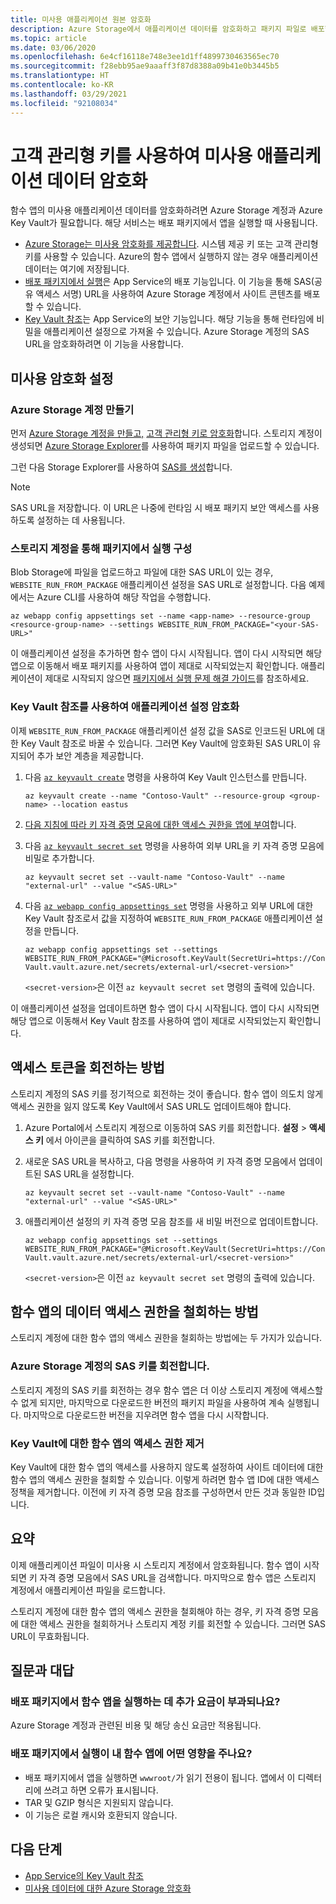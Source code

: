 ```yaml
---
title: 미사용 애플리케이션 원본 암호화
description: Azure Storage에서 애플리케이션 데이터를 암호화하고 패키지 파일로 배포합니다.
ms.topic: article
ms.date: 03/06/2020
ms.openlocfilehash: 6e4cf16118e748e3ee1d1ff4899730463565ec70
ms.sourcegitcommit: f28ebb95ae9aaaff3f87d8388a09b41e0b3445b5
ms.translationtype: HT
ms.contentlocale: ko-KR
ms.lasthandoff: 03/29/2021
ms.locfileid: "92108034"
---
```

# <a name="encrypt-your-application-data-at-rest-using-customer-managed-keys"></a>고객 관리형 키를 사용하여 미사용 애플리케이션 데이터 암호화

함수 앱의 미사용 애플리케이션 데이터를 암호화하려면 Azure Storage 계정과 Azure Key Vault가 필요합니다. 해당 서비스는 배포 패키지에서 앱을 실행할 때 사용됩니다.

  - [Azure Storage는 미사용 암호화를 제공합니다](../storage/common/storage-service-encryption.md). 시스템 제공 키 또는 고객 관리형 키를 사용할 수 있습니다. Azure의 함수 앱에서 실행하지 않는 경우 애플리케이션 데이터는 여기에 저장됩니다.
  - [배포 패키지에서 실행](run-functions-from-deployment-package.md)은 App Service의 배포 기능입니다. 이 기능을 통해 SAS(공유 액세스 서명) URL을 사용하여 Azure Storage 계정에서 사이트 콘텐츠를 배포할 수 있습니다.
  - [Key Vault 참조](../app-service/app-service-key-vault-references.md)는 App Service의 보안 기능입니다. 해당 기능을 통해 런타임에 비밀을 애플리케이션 설정으로 가져올 수 있습니다. Azure Storage 계정의 SAS URL을 암호화하려면 이 기능을 사용합니다.

## <a name="set-up-encryption-at-rest"></a>미사용 암호화 설정

### <a name="create-an-azure-storage-account"></a>Azure Storage 계정 만들기

먼저 [Azure Storage 계정을 만들고,](../storage/common/storage-account-create.md) [고객 관리형 키로 암호화](../storage/common/customer-managed-keys-overview.md)합니다. 스토리지 계정이 생성되면 [Azure Storage Explorer](../vs-azure-tools-storage-manage-with-storage-explorer.md)를 사용하여 패키지 파일을 업로드할 수 있습니다.

그런 다음 Storage Explorer를 사용하여 [SAS를 생성](../vs-azure-tools-storage-manage-with-storage-explorer.md?tabs=windows#generate-a-sas-in-storage-explorer)합니다. 

> [!NOTE]
> SAS URL을 저장합니다. 이 URL은 나중에 런타임 시 배포 패키지 보안 액세스를 사용하도록 설정하는 데 사용됩니다.

### <a name="configure-running-from-a-package-from-your-storage-account"></a>스토리지 계정을 통해 패키지에서 실행 구성
  
Blob Storage에 파일을 업로드하고 파일에 대한 SAS URL이 있는 경우, `WEBSITE_RUN_FROM_PACKAGE` 애플리케이션 설정을 SAS URL로 설정합니다. 다음 예제에서는 Azure CLI를 사용하여 해당 작업을 수행합니다.

```
az webapp config appsettings set --name <app-name> --resource-group <resource-group-name> --settings WEBSITE_RUN_FROM_PACKAGE="<your-SAS-URL>"
```

이 애플리케이션 설정을 추가하면 함수 앱이 다시 시작됩니다. 앱이 다시 시작되면 해당 앱으로 이동해서 배포 패키지를 사용하여 앱이 제대로 시작되었는지 확인합니다. 애플리케이션이 제대로 시작되지 않으면 [패키지에서 실행 문제 해결 가이드](run-functions-from-deployment-package.md#troubleshooting)를 참조하세요.

### <a name="encrypt-the-application-setting-using-key-vault-references"></a>Key Vault 참조를 사용하여 애플리케이션 설정 암호화

이제 `WEBSITE_RUN_FROM_PACKAGE` 애플리케이션 설정 값을 SAS로 인코드된 URL에 대한 Key Vault 참조로 바꿀 수 있습니다. 그러면 Key Vault에 암호화된 SAS URL이 유지되어 추가 보안 계층을 제공합니다.

1. 다음 [`az keyvault create`](/cli/azure/keyvault#az-keyvault-create) 명령을 사용하여 Key Vault 인스턴스를 만듭니다.       

    ```azurecli    
    az keyvault create --name "Contoso-Vault" --resource-group <group-name> --location eastus    
    ```    

1. [다음 지침에 따라 키 자격 증명 모음에 대한 액세스 권한을 앱에 부여](../app-service/app-service-key-vault-references.md#granting-your-app-access-to-key-vault)합니다.

1. 다음 [`az keyvault secret set`](/cli/azure/keyvault/secret#az-keyvault-secret-set) 명령을 사용하여 외부 URL을 키 자격 증명 모음에 비밀로 추가합니다.   

    ```azurecli    
    az keyvault secret set --vault-name "Contoso-Vault" --name "external-url" --value "<SAS-URL>"    
    ```    

1.  다음 [`az webapp config appsettings set`](/cli/azure/webapp/config/appsettings#az-webapp-config-appsettings-set) 명령을 사용하고 외부 URL에 대한 Key Vault 참조로서 값을 지정하여 `WEBSITE_RUN_FROM_PACKAGE` 애플리케이션 설정을 만듭니다.

    ```azurecli    
    az webapp config appsettings set --settings WEBSITE_RUN_FROM_PACKAGE="@Microsoft.KeyVault(SecretUri=https://Contoso-Vault.vault.azure.net/secrets/external-url/<secret-version>"    
    ```

    `<secret-version>`은 이전 `az keyvault secret set` 명령의 출력에 있습니다.

이 애플리케이션 설정을 업데이트하면 함수 앱이 다시 시작됩니다. 앱이 다시 시작되면 해당 앱으로 이동해서 Key Vault 참조를 사용하여 앱이 제대로 시작되었는지 확인합니다.

## <a name="how-to-rotate-the-access-token"></a>액세스 토큰을 회전하는 방법

스토리지 계정의 SAS 키를 정기적으로 회전하는 것이 좋습니다. 함수 앱이 의도치 않게 액세스 권한을 잃지 않도록 Key Vault에서 SAS URL도 업데이트해야 합니다.

1. Azure Portal에서 스토리지 계정으로 이동하여 SAS 키를 회전합니다. **설정** > **액세스 키** 에서 아이콘을 클릭하여 SAS 키를 회전합니다.

1. 새로운 SAS URL을 복사하고, 다음 명령을 사용하여 키 자격 증명 모음에서 업데이트된 SAS URL을 설정합니다.

    ```azurecli    
    az keyvault secret set --vault-name "Contoso-Vault" --name "external-url" --value "<SAS-URL>"    
    ``` 

1. 애플리케이션 설정의 키 자격 증명 모음 참조를 새 비밀 버전으로 업데이트합니다.

    ```azurecli    
    az webapp config appsettings set --settings WEBSITE_RUN_FROM_PACKAGE="@Microsoft.KeyVault(SecretUri=https://Contoso-Vault.vault.azure.net/secrets/external-url/<secret-version>"    
    ```

    `<secret-version>`은 이전 `az keyvault secret set` 명령의 출력에 있습니다.

## <a name="how-to-revoke-the-function-apps-data-access"></a>함수 앱의 데이터 액세스 권한을 철회하는 방법

스토리지 계정에 대한 함수 앱의 액세스 권한을 철회하는 방법에는 두 가지가 있습니다. 

### <a name="rotate-the-sas-key-for-the-azure-storage-account"></a>Azure Storage 계정의 SAS 키를 회전합니다.

스토리지 계정의 SAS 키를 회전하는 경우 함수 앱은 더 이상 스토리지 계정에 액세스할 수 없게 되지만, 마지막으로 다운로드한 버전의 패키지 파일을 사용하여 계속 실행됩니다. 마지막으로 다운로드한 버전을 지우려면 함수 앱을 다시 시작합니다.

### <a name="remove-the-function-apps-access-to-key-vault"></a>Key Vault에 대한 함수 앱의 액세스 권한 제거

Key Vault에 대한 함수 앱의 액세스를 사용하지 않도록 설정하여 사이트 데이터에 대한 함수 앱의 액세스 권한을 철회할 수 있습니다. 이렇게 하려면 함수 앱 ID에 대한 액세스 정책을 제거합니다. 이전에 키 자격 증명 모음 참조를 구성하면서 만든 것과 동일한 ID입니다.

## <a name="summary"></a>요약

이제 애플리케이션 파일이 미사용 시 스토리지 계정에서 암호화됩니다. 함수 앱이 시작되면 키 자격 증명 모음에서 SAS URL을 검색합니다. 마지막으로 함수 앱은 스토리지 계정에서 애플리케이션 파일을 로드합니다. 

스토리지 계정에 대한 함수 앱의 액세스 권한을 철회해야 하는 경우, 키 자격 증명 모음에 대한 액세스 권한을 철회하거나 스토리지 계정 키를 회전할 수 있습니다. 그러면 SAS URL이 무효화됩니다.

## <a name="frequently-asked-questions"></a>질문과 대답

### <a name="is-there-any-additional-charge-for-running-my-function-app-from-the-deployment-package"></a>배포 패키지에서 함수 앱을 실행하는 데 추가 요금이 부과되나요?

Azure Storage 계정과 관련된 비용 및 해당 송신 요금만 적용됩니다.

### <a name="how-does-running-from-the-deployment-package-affect-my-function-app"></a>배포 패키지에서 실행이 내 함수 앱에 어떤 영향을 주나요?

- 배포 패키지에서 앱을 실행하면 `wwwroot/`가 읽기 전용이 됩니다. 앱에서 이 디렉터리에 쓰려고 하면 오류가 표시됩니다.
- TAR 및 GZIP 형식은 지원되지 않습니다.
- 이 기능은 로컬 캐시와 호환되지 않습니다.

## <a name="next-steps"></a>다음 단계

- [App Service의 Key Vault 참조](../app-service/app-service-key-vault-references.md)
- [미사용 데이터에 대한 Azure Storage 암호화](../storage/common/storage-service-encryption.md)